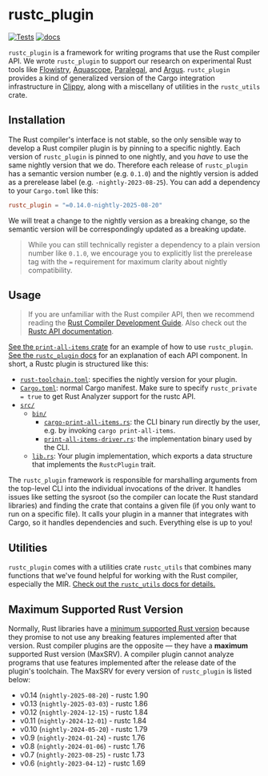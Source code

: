 # rustc_plugin

[![Tests](https://github.com/cognitive-engineering-lab/rustc_plugin/actions/workflows/tests.yaml/badge.svg)](https://github.com/cognitive-engineering-lab/rustc_plugin/actions/workflows/tests.yaml)
[![docs](https://img.shields.io/badge/docs-built-blue)][docs]


`rustc_plugin` is a framework for writing programs that use the Rust compiler API. We wrote `rustc_plugin` to support our research on experimental Rust tools like [Flowistry], [Aquascope], [Paralegal], and [Argus]. `rustc_plugin` provides a kind of generalized version of the Cargo integration infrastructure in [Clippy], along with a miscellany of utilities in the `rustc_utils` crate.

## Installation

The Rust compiler's interface is not stable, so the only sensible way to develop a Rust compiler plugin is by pinning to a specific nightly. Each version of `rustc_plugin` is pinned to one nightly, and you *have* to use the same nightly version that we do. Therefore each release of `rustc_plugin` has a semantic version number (e.g. `0.1.0`) and the nightly version is added as a prerelease label (e.g. `-nightly-2023-08-25`). You can add a dependency to your `Cargo.toml` like this:
 
```toml
rustc_plugin = "=0.14.0-nightly-2025-08-20"
```

We will treat a change to the nightly version as a breaking change, so the semantic version will be correspondingly updated as a breaking update.

> While you can still technically register a dependency to a plain version number like `0.1.0`, we encourage you to explicitly list the prerelease tag with the `=` requirement for maximum clarity about nightly compatibility.

## Usage

> If you are unfamiliar with the Rust compiler API, then we recommend reading the [Rust Compiler Development Guide](https://rustc-dev-guide.rust-lang.org/). Also check out the [Rustc API documentation](https://doc.rust-lang.org/nightly/nightly-rustc/).

[See the `print-all-items` crate][example] for an example of how to use `rustc_plugin`. [See the `rustc_plugin` docs][docs] for an explanation of each API component. In short, a Rustc plugin is structured like this:

* [`rust-toolchain.toml`](https://github.com/cognitive-engineering-lab/rustc_plugin/blob/main/crates/rustc_plugin/examples/print-all-items/rust-toolchain.toml): specifies the nightly version for your plugin.
* [`Cargo.toml`](https://github.com/cognitive-engineering-lab/rustc_plugin/blob/main/crates/rustc_plugin/examples/print-all-items/Cargo.toml): normal Cargo manifest. Make sure to specify `rustc_private = true` to get Rust Analyzer support for the rustc API.
* [`src/`](https://github.com/cognitive-engineering-lab/rustc_plugin/tree/main/crates/rustc_plugin/examples/print-all-items/src)
  * [`bin/`](https://github.com/cognitive-engineering-lab/rustc_plugin/tree/main/crates/rustc_plugin/examples/print-all-items/src/bin)
    * [`cargo-print-all-items.rs`](https://github.com/cognitive-engineering-lab/rustc_plugin/blob/main/crates/rustc_plugin/examples/print-all-items/src/bin/cargo-print-all-items.rs): the CLI binary run directly by the user, e.g. by invoking `cargo print-all-items`. 
    * [`print-all-items-driver.rs`](https://github.com/cognitive-engineering-lab/rustc_plugin/blob/main/crates/rustc_plugin/examples/print-all-items/src/bin/print-all-items-driver.rs): the implementation binary used by the CLI.
  * [`lib.rs`](https://github.com/cognitive-engineering-lab/rustc_plugin/blob/main/crates/rustc_plugin/examples/print-all-items/src/lib.rs): Your plugin implementation, which exports a data structure that implements the `RustcPlugin` trait.

The `rustc_plugin` framework is responsible for marshalling arguments from the top-level CLI into the individual invocations of the driver. It handles issues like setting the sysroot (so the compiler can locate the Rust standard libraries) and finding the crate that contains a given file (if you only want to run on a specific file). It calls your plugin in a manner that integrates with Cargo, so it handles dependencies and such. Everything else is up to you!


## Utilities

`rustc_plugin` comes with a utilities crate `rustc_utils` that combines many functions that we've found helpful for working with the Rust compiler, especially the MIR. [Check out the `rustc_utils` docs for details.][docs-utils]


## Maximum Supported Rust Version

Normally, Rust libraries have a [minimum supported Rust version][msrv] because they promise to not use any breaking features implemented after that version. Rust compiler plugins are the opposite &mdash; they have a **maximum** supported Rust version (MaxSRV). A compiler plugin cannot analyze programs that use features implemented after the release date of the plugin's toolchain. The MaxSRV for every version of `rustc_plugin` is listed below:

* v0.14 (`nightly-2025-08-20`) - rustc 1.90
* v0.13 (`nightly-2025-03-03`) - rustc 1.86
* v0.12 (`nightly-2024-12-15`) - rustc 1.84
* v0.11 (`nightly-2024-12-01`) - rustc 1.84
* v0.10 (`nightly-2024-05-20`) - rustc 1.79
* v0.9 (`nightly-2024-01-24`) - rustc 1.76
* v0.8 (`nightly-2024-01-06`) - rustc 1.76
* v0.7 (`nightly-2023-08-25`) - rustc 1.73
* v0.6 (`nightly-2023-04-12`) - rustc 1.69


[Flowistry]: https://github.com/willcrichton/flowistry/
[Aquascope]: https://github.com/cognitive-engineering-lab/aquascope
[Paralegal]: https://github.com/brownsys/paralegal
[Argus]: https://github.com/cognitive-engineering-lab/argus
[Clippy]: https://github.com/rust-lang/rust-clippy
[example]: https://github.com/cognitive-engineering-lab/rustc_plugin/tree/main/crates/rustc_plugin/examples/print-all-items
[docs]: https://cognitive-engineering-lab.github.io/rustc_plugin/v0.14.0-nightly-2025-08-20/rustc_plugin/
[docs-utils]: https://cognitive-engineering-lab.github.io/rustc_plugin/v0.14.0-nightly-2025-08-20/rustc_utils/
[msrv]: https://doc.rust-lang.org/cargo/reference/manifest.html#the-rust-version-field
